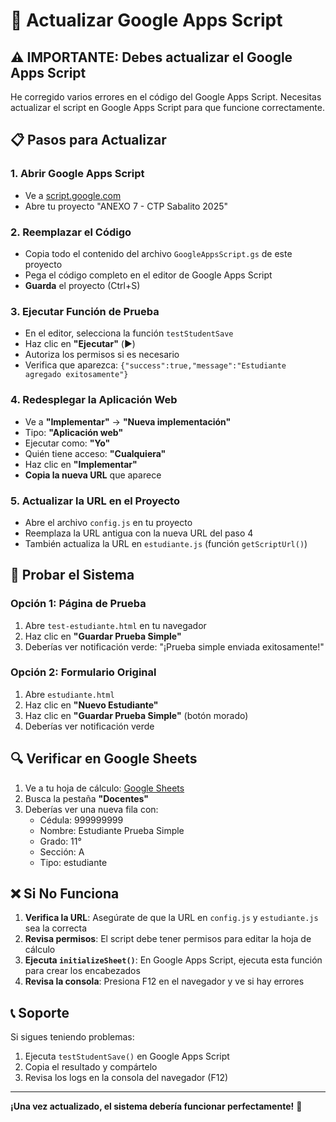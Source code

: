 # 🔧 Actualizar Google Apps Script

## ⚠️ **IMPORTANTE: Debes actualizar el Google Apps Script**

He corregido varios errores en el código del Google Apps Script. Necesitas actualizar el script en Google Apps Script para que funcione correctamente.

## 📋 **Pasos para Actualizar**

### 1. **Abrir Google Apps Script**
- Ve a [script.google.com](https://script.google.com)
- Abre tu proyecto "ANEXO 7 - CTP Sabalito 2025"

### 2. **Reemplazar el Código**
- Copia todo el contenido del archivo `GoogleAppsScript.gs` de este proyecto
- Pega el código completo en el editor de Google Apps Script
- **Guarda** el proyecto (Ctrl+S)

### 3. **Ejecutar Función de Prueba**
- En el editor, selecciona la función `testStudentSave`
- Haz clic en **"Ejecutar"** (▶️)
- Autoriza los permisos si es necesario
- Verifica que aparezca: `{"success":true,"message":"Estudiante agregado exitosamente"}`

### 4. **Redesplegar la Aplicación Web**
- Ve a **"Implementar"** → **"Nueva implementación"**
- Tipo: **"Aplicación web"**
- Ejecutar como: **"Yo"**
- Quién tiene acceso: **"Cualquiera"**
- Haz clic en **"Implementar"**
- **Copia la nueva URL** que aparece

### 5. **Actualizar la URL en el Proyecto**
- Abre el archivo `config.js` en tu proyecto
- Reemplaza la URL antigua con la nueva URL del paso 4
- También actualiza la URL en `estudiante.js` (función `getScriptUrl()`)

## 🧪 **Probar el Sistema**

### Opción 1: Página de Prueba
1. Abre `test-estudiante.html` en tu navegador
2. Haz clic en **"Guardar Prueba Simple"**
3. Deberías ver notificación verde: "¡Prueba simple enviada exitosamente!"

### Opción 2: Formulario Original
1. Abre `estudiante.html`
2. Haz clic en **"Nuevo Estudiante"**
3. Haz clic en **"Guardar Prueba Simple"** (botón morado)
4. Deberías ver notificación verde

## 🔍 **Verificar en Google Sheets**

1. Ve a tu hoja de cálculo: [Google Sheets](https://docs.google.com/spreadsheets/d/1I3_cpVR8wvAwXFWuXgJEkUf8bEuARwuq6p5JaDbbfus/edit)
2. Busca la pestaña **"Docentes"**
3. Deberías ver una nueva fila con:
   - Cédula: 999999999
   - Nombre: Estudiante Prueba Simple
   - Grado: 11°
   - Sección: A
   - Tipo: estudiante

## ❌ **Si No Funciona**

1. **Verifica la URL**: Asegúrate de que la URL en `config.js` y `estudiante.js` sea la correcta
2. **Revisa permisos**: El script debe tener permisos para editar la hoja de cálculo
3. **Ejecuta `initializeSheet()`**: En Google Apps Script, ejecuta esta función para crear los encabezados
4. **Revisa la consola**: Presiona F12 en el navegador y ve si hay errores

## 📞 **Soporte**

Si sigues teniendo problemas:
1. Ejecuta `testStudentSave()` en Google Apps Script
2. Copia el resultado y compártelo
3. Revisa los logs en la consola del navegador (F12)

---

**¡Una vez actualizado, el sistema debería funcionar perfectamente!** 🚀
